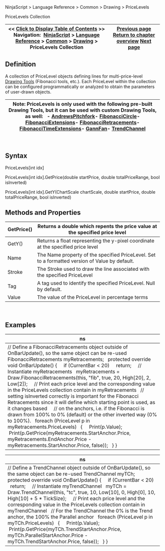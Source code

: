 ﻿
NinjaScript > Language Reference > Common > Drawing > PriceLevels

PriceLevels Collection

| << [Click to Display Table of Contents](pricelevels.md) >> **Navigation:**     [NinjaScript](ninjascript.md) > [Language Reference](language_reference_wip.md) > [Common](common.md) > [Drawing](drawing.md) > PriceLevels Collection | [Previous page](idrawingtool.md) [Return to chapter overview](drawing.md) [Next page](removedrawobject.md) |
| --- | --- |
## Definition
A collection of PriceLevel objects defining lines for multi-price-level [Drawing Tools](drawing.md) (Fibonacci tools, etc.). Each PriceLevel within the collection can be configured programmatically or analyzed to obtain the parameters of user-drawn objects.
 

| Note: PriceLevels is only used with the following pre-built Drawing Tools, but it can be used with custom Drawing Tools, as well:   - [AndrewsPitchfork](draw_andrewspitchfork.md)- [FibonacciCircle](draw_fibonaccicircle.md)- [FibonacciExtensions](draw_fibonacciextensions.md)- [FibonacciRetracements](draw_fibonacciretracements.md)- [FibonacciTimeExtensions](draw_fibonaccitimeextensions.md)- [GannFan](draw_gannfan.md)- [TrendChannel](draw_trendchannel.md) |
| --- |
 
## Syntax
PriceLevels[int idx]  

PriceLevels[int idx].GetPrice(double startPrice, double totalPriceRange, bool isInverted)  

PriceLevels[int idx].GetY(ChartScale chartScale, double startPrice, double totalPriceRange, bool isInverted)
 
## Methods and Properties

| GetPrice() | Returns a double which repents the price value at the specified price level |
| --- | --- |
| GetY() | Returns a float representing the y-pixel coordinate at the specified price level |
| Name | The Name property of the specified PriceLevel. Set to a formatted version of Value by default. |
| Stroke | The Stroke used to draw the line associated with the specified PriceLevel |
| Tag | A tag used to identify the specified PriceLevel. Null by default. |
| Value | The value of the PriceLevel in percentage terms |

 
## Examples

| ns |
| --- |
| // Define a FibonacciRetracements object outside of OnBarUpdate(), so the same object can be re-used FibonacciRetracements myRetracements;   protected override void OnBarUpdate() {      if (CurrentBar < 20)      return;      // Instantiate myRetracements    myRetracements = Draw.FibonacciRetracements(this, "fib", true, 20, High[20], 2, Low[2]);      // Print each price level and the corresponding value in the PriceLevels collection contain in myRetracements    // setting isInverted correctly is important for the Fibonacci Retracements since it will define which starting point is used, as it changes based     // on the anchors, i.e. if the Fibonacci is drawn from 100% to 0% (default) or the other inverted way (0% to 100%).    foreach (PriceLevel p in myRetracements.PriceLevels)    {      Print(p.Value);       Print(p.GetPrice(myRetracements.StartAnchor.Price, myRetracements.EndAnchor.Price - myRetracements.StartAnchor.Price, false));    } } |

| ns |
| --- |
| // Define a TrendChannel object outside of OnBarUpdate(), so the same object can be re-used TrendChannel myTCh;   protected override void OnBarUpdate() {      if (CurrentBar < 20)      return;      // Instantiate myTrendChannel    myTCh = Draw.TrendChannel(this, "tc", true, 10, Low[10], 0, High[0], 10, High[10] + 5 * TickSize);      // Print each price level and the corresponding value in the PriceLevels collection contain in myTrendChannel    // For the TrendChannel the 0% is the Trend anchor, the 100% the Parallel anchor    foreach (PriceLevel p in myTCh.PriceLevels)    {      Print(p.Value);       Print(p.GetPrice(myTCh.TrendStartAnchor.Price, myTCh.ParallelStartAnchor.Price - myTCh.TrendStartAnchor.Price, false));    } } |
